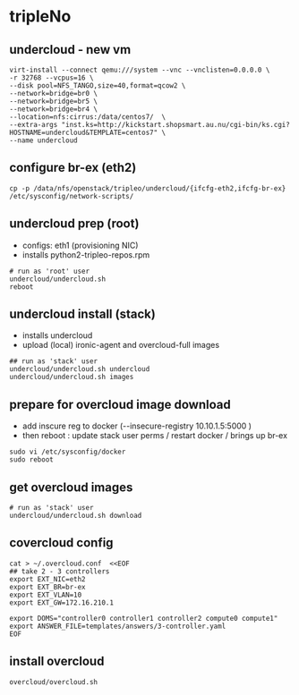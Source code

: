 # tripleNo
## undercloud - new vm
```
virt-install --connect qemu:///system --vnc --vnclisten=0.0.0.0 \
-r 32768 --vcpus=16 \
--disk pool=NFS_TANGO,size=40,format=qcow2 \
--network=bridge=br0 \
--network=bridge=br5 \
--network=bridge=br4 \
--location=nfs:cirrus:/data/centos7/  \
--extra-args "inst.ks=http://kickstart.shopsmart.au.nu/cgi-bin/ks.cgi?HOSTNAME=undercloud&TEMPLATE=centos7" \
--name undercloud
```

## configure br-ex (eth2)
```
cp -p /data/nfs/openstack/tripleo/undercloud/{ifcfg-eth2,ifcfg-br-ex} /etc/sysconfig/network-scripts/
```

## undercloud prep (root)
* configs: eth1 (provisioning NIC)
* installs python2-tripleo-repos.rpm
```
# run as 'root' user 
undercloud/undercloud.sh
reboot
```

## undercloud install (stack)
* installs undercloud
* upload (local) ironic-agent and overcloud-full images
```
## run as 'stack' user
undercloud/undercloud.sh undercloud
undercloud/undercloud.sh images

```
## prepare for overcloud image download
* add inscure reg to docker  (--insecure-registry 10.10.1.5:5000 )
* then reboot : update stack user perms / restart docker / brings up br-ex
```
sudo vi /etc/sysconfig/docker
sudo reboot
```
## get overcloud images
```
# run as 'stack' user
undercloud/undercloud.sh download
```

## covercloud config
```
cat > ~/.overcloud.conf  <<EOF
## take 2 - 3 controllers
export EXT_NIC=eth2
export EXT_BR=br-ex
export EXT_VLAN=10
export EXT_GW=172.16.210.1

export DOMS="controller0 controller1 controller2 compute0 compute1"
export ANSWER_FILE=templates/answers/3-controller.yaml
EOF
```

## install overcloud
```
overcloud/overcloud.sh

```
